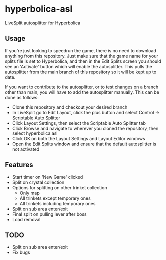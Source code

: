 # hyperbolica-asl

LiveSplit autosplitter for Hyperbolica

## Usage
If you're just looking to speedrun the game, there is no need to download anything from this repository. Just make sure that the game name for your splits file is set to Hyperbolica, and then in the Edit Splits screen you should see an 'Activate' button which will enable the autosplitter. This pulls the autosplitter from the main branch of this repository so it will be kept up to date.

If you want to contribute to the autosplitter, or to test changes on a branch other than main, you will have to add the autosplitter manually. This can be done as follows:
 - Clone this repository and checkout your desired branch
 - In LiveSplit go to Edit Layout, click the plus button and select Control -> Scriptable Auto Splitter
 - Click Layout Settings, then select the Scriptable Auto Splitter tab
 - Click Browse and navigate to wherever you cloned the repository, then select hyperbolica.asl
 - Click OK on both the Layout Settings and Layout Editor windows
 - Open the Edit Splits window and ensure that the default autosplitter is not activated

## Features
 - Start timer on 'New Game' clicked
 - Split on crystal collection
 - Options for splitting on other trinket collection
   - Only map
   - All trinkets except temporary ones
   - All trinkets including temporary ones
 - Split on sub area enter/exit
 - Final split on pulling lever after boss
 - Load removal

## TODO
 - Split on sub area enter/exit
 - Fix bugs